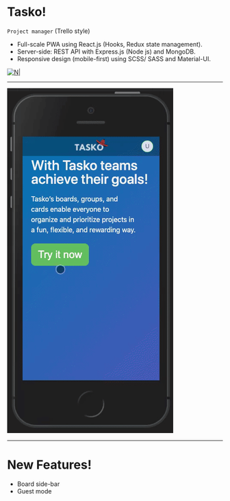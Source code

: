 # Tasko!
`Project manager` (Trello style)
* Full-scale PWA using React.js (Hooks, Redux state management).
* Server-side: REST API with Express.js (Node js) and MongoDB.
* Responsive design (mobile-first) using SCSS/ SASS and Material-UI.

[![N|](https://github.com/sapirwo/tasko_public/blob/master/tasko-demo.gif?raw=true)](https://tasko-board.herokuapp.com)

----

[![N|](https://github.com/sapirwo/tasko_public/blob/master/tasko-demo-mobile.gif?raw=true)](https://tasko-board.herokuapp.com)

----
# New Features!

  - Board side-bar
  - Guest mode

